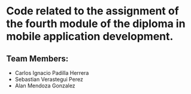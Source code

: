 # Code related to the assignment of the fourth module of the diploma in mobile application development.
## Team Members:
- Carlos Ignacio Padilla Herrera
- Sebastian Verastegui Perez
- Alan Mendoza Gonzalez
